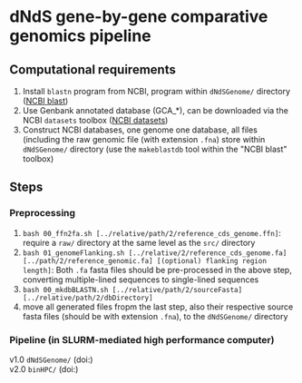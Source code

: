 # dNdS gene-by-gene comparative genomics pipeline

## Computational requirements

1. Install `blastn` program from NCBI, program within `dNdSGenome/` directory ([NCBI blast](https://blast.ncbi.nlm.nih.gov/doc/blast-help/downloadblastdata.html))
0. Use Genbank annotated database (GCA_*), can be downloaded via the NCBI `datasets` toolbox ([NCBI datasets](https://www.ncbi.nlm.nih.gov/datasets/docs/v2/download-and-install/))
0. Construct NCBI databases, one genome one database, all files (including the raw genomic file (with extension `.fna`) store within `dNdSGenome/` directory (use the `makeblastdb` tool within the "NCBI blast" toolbox)

## Steps

### Preprocessing

1. `bash 00_ffn2fa.sh [../relative/path/2/reference_cds_genome.ffn]`: require a `raw/` directory at the same level as the `src/` directory
0. `bash 01_genomeFlanking.sh [../relative/2/reference_cds_genome.fa] [../path/2/reference_genomic.fa] [(optional) flanking region length]`: Both `.fa` fasta files should be pre-processed in the above step, converting multiple-lined sequences to single-lined sequences
0. `bash 00_mkdbBLASTN.sh [../relative/path/2/sourceFasta] [../relative/path/2/dbDirectory]`
0. move all generated files fropm the last step, also their respective source fasta files (should be with extension `.fna`), to the `dNdSGenome/` directory

### Pipeline (in SLURM-mediated high performance computer)

v1.0 `dNdSGenome/` (doi:)  
v2.0 `binHPC/` (doi:)
